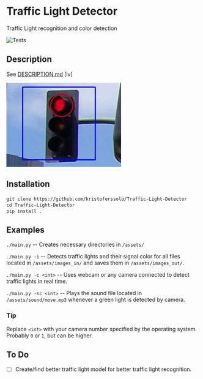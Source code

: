 # Traffic Light Detector
Traffic Light recognition and color detection

![Tests](https://github.com/kristoferssolo/Traffic-Light-Detector/actions/workflows/ruff.yml/badge.svg)

## Description
See [DESCRIPTION.md](./DESCRIPTION.md) [lv]

![Red light](./media/red.jpg)

## Installation

```shell
git clone https://github.com/kristoferssolo/Traffic-Light-Detector
cd Traffic-Light-Detector
pip install .
```

## Examples
`./main.py` -- Creates necessary directories in `/assets/`

`./main.py -i` -- Detects traffic lights and their signal color for all files located in `/assets/images_in/` and saves them in `/assets/images_out/`.

`./main.py -c <int>` -- Uses webcam or any camera connected to detect traffic lights in real time.

`./main.py -sc <int>` -- Plays the sound file located in `/assets/sound/move.mp3` whenever a green light is detected by camera.

### Tip
Replace `<int>` with your camera number specified by the operating system. Probably `0` or `1`, but can be higher.

## To Do
- [ ] Create/find better traffic light model for better traffic light recognition.
